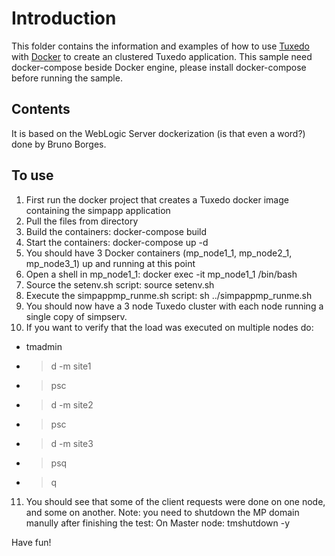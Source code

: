 # Introduction
This folder contains the information and examples of how to use [Tuxedo](http://oracle.com/tuxedo) with [Docker](https://www.docker.com/) to create an clustered Tuxedo application.
This sample need docker-compose beside Docker engine, please install docker-compose before running the sample.
## Contents
It is based on the WebLogic Server dockerization (is that even a word?) done by Bruno Borges.

## To use
1. First run the docker project that creates a Tuxedo docker image containing the simpapp application
2. Pull the files from directory
3. Build the containers:  docker-compose build
4. Start the containers: docker-compose up -d
5. You should have 3 Docker containers (mp_node1_1, mp_node2_1, mp_node3_1) up and running at this point
6. Open a shell in mp_node1_1:  docker exec -it mp_node1_1 /bin/bash
7. Source the setenv.sh script:  source setenv.sh
8. Execute the simpappmp_runme.sh script:  sh ../simpappmp_runme.sh
9. You should now have a 3 node Tuxedo cluster with each node running a single copy of simpserv.
10. If you want to verify that the load was executed on multiple nodes do:
  * tmadmin
  * > d -m site1
  * > psc
  * > d -m site2
  * > psc
  * > d -m site3
  * > psq
  * > q
11. You should see that some of the client requests were done on one node, and some on another.
Note: you need to shutdown the MP domain manully after finishing the test:
On Master node: tmshutdown -y

Have fun!
